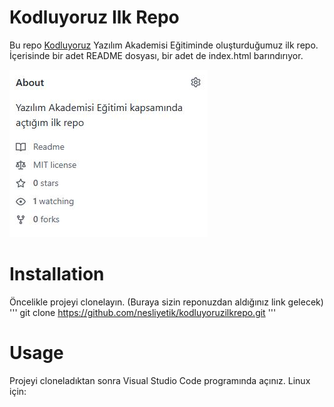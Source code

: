 # Kodluyoruz Ilk Repo
Bu repo [Kodluyoruz](https://kodluyoruz.org/tr/kodluyoruz/) Yazılım Akademisi Eğitiminde oluşturduğumuz ilk repo. İçerisinde bir adet README dosyası, bir adet de index.html barındırıyor.

![kodluyoruz ilk repo görseli](https://github.com/nesliyetik/kodluyoruzilkrepo/blob/main/Capture.JPG)

# Installation
Öncelikle projeyi clonelayın. (Buraya sizin reponuzdan aldığınız link gelecek)
'''
git clone https://github.com/nesliyetik/kodluyoruzilkrepo.git
'''
# Usage
Projeyi cloneladıktan sonra Visual Studio Code programında açınız.
Linux için:
